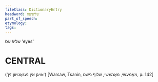 ```yaml
---
fileClass: DictionaryEntry
headword: שליפּיעס
part_of_speech: 
etymology: 
tags: 
---
```

שליפּיעס
'eyes'

CENTRAL
========

('אויגן אין נעגאַטיוון זין')
[Warsaw, Tsanin, מאַמעשי, מאַמעשי, שלוף נישט, p. 142]